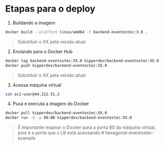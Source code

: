 
# Etapas para o deploy

1. Buildando a imagem
```bash
docker build --platform linux/amd64 -t backend-eventostec:3.0 .
```

> Substituir o XX pela versão atual

2. Enviando para o Docker Hub
```bash
docker tag backend-eventostec:XX.0 kipperdev/backend-eventostec:XX.0
docker push kipperdev/backend-eventostec:XX.0
```

> Substituir o XX pela versão atual

3. Acessa máquina virtual

```bash
ssh ec2-user@44.212.51.2
```

4. Puxa e executa a imagem do Docker
```bash
docker pull kipperdev/backend-eventostec:XX.0
docker run -d -p 80:80 kipperdev/backend-eventostec:XX.0
```

> É importante mapear o Docker para a porta 80 da máquina virtual, pois é a porta que o LB está acessando.#   h e x a g o n a l - e v e n t o s t e c - e x a m p l e  
 
